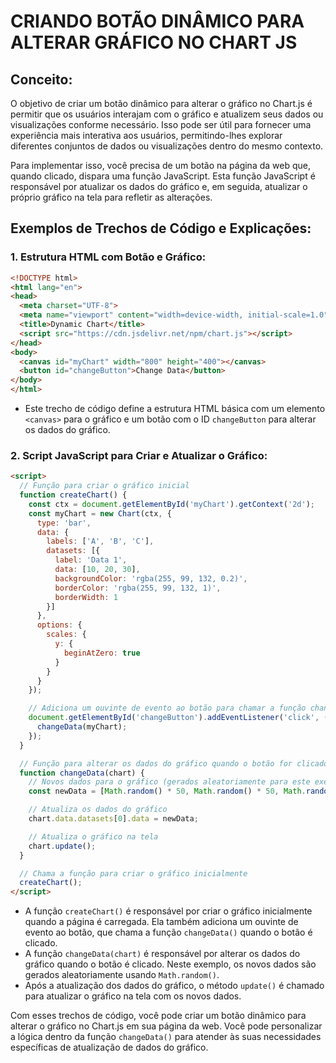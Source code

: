 # CRIANDO BOTÃO DINÂMICO PARA ALTERAR GRÁFICO NO CHART JS
## Conceito:
O objetivo de criar um botão dinâmico para alterar o gráfico no Chart.js é permitir que os usuários interajam com o gráfico e atualizem seus dados ou visualizações conforme necessário. Isso pode ser útil para fornecer uma experiência mais interativa aos usuários, permitindo-lhes explorar diferentes conjuntos de dados ou visualizações dentro do mesmo contexto.

Para implementar isso, você precisa de um botão na página da web que, quando clicado, dispara uma função JavaScript. Esta função JavaScript é responsável por atualizar os dados do gráfico e, em seguida, atualizar o próprio gráfico na tela para refletir as alterações.

## Exemplos de Trechos de Código e Explicações:
### 1. Estrutura HTML com Botão e Gráfico:
```html
<!DOCTYPE html>
<html lang="en">
<head>
  <meta charset="UTF-8">
  <meta name="viewport" content="width=device-width, initial-scale=1.0">
  <title>Dynamic Chart</title>
  <script src="https://cdn.jsdelivr.net/npm/chart.js"></script>
</head>
<body>
  <canvas id="myChart" width="800" height="400"></canvas>
  <button id="changeButton">Change Data</button>
</body>
</html>
```

- Este trecho de código define a estrutura HTML básica com um elemento `<canvas>` para o gráfico e um botão com o ID `changeButton` para alterar os dados do gráfico.

### 2. Script JavaScript para Criar e Atualizar o Gráfico:
```html
<script>
  // Função para criar o gráfico inicial
  function createChart() {
    const ctx = document.getElementById('myChart').getContext('2d');
    const myChart = new Chart(ctx, {
      type: 'bar',
      data: {
        labels: ['A', 'B', 'C'],
        datasets: [{
          label: 'Data 1',
          data: [10, 20, 30],
          backgroundColor: 'rgba(255, 99, 132, 0.2)',
          borderColor: 'rgba(255, 99, 132, 1)',
          borderWidth: 1
        }]
      },
      options: {
        scales: {
          y: {
            beginAtZero: true
          }
        }
      }
    });

    // Adiciona um ouvinte de evento ao botão para chamar a função changeData()
    document.getElementById('changeButton').addEventListener('click', () => {
      changeData(myChart);
    });
  }

  // Função para alterar os dados do gráfico quando o botão for clicado
  function changeData(chart) {
    // Novos dados para o gráfico (gerados aleatoriamente para este exemplo)
    const newData = [Math.random() * 50, Math.random() * 50, Math.random() * 50];

    // Atualiza os dados do gráfico
    chart.data.datasets[0].data = newData;

    // Atualiza o gráfico na tela
    chart.update();
  }

  // Chama a função para criar o gráfico inicialmente
  createChart();
</script>
```

- A função `createChart()` é responsável por criar o gráfico inicialmente quando a página é carregada. Ela também adiciona um ouvinte de evento ao botão, que chama a função `changeData()` quando o botão é clicado.
- A função `changeData(chart)` é responsável por alterar os dados do gráfico quando o botão é clicado. Neste exemplo, os novos dados são gerados aleatoriamente usando `Math.random()`.
- Após a atualização dos dados do gráfico, o método `update()` é chamado para atualizar o gráfico na tela com os novos dados.

Com esses trechos de código, você pode criar um botão dinâmico para alterar o gráfico no Chart.js em sua página da web. Você pode personalizar a lógica dentro da função `changeData()` para atender às suas necessidades específicas de atualização de dados do gráfico.